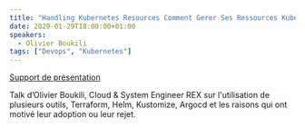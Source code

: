 ```yaml
---
title: "Handling Kubernetes Resources Comment Gerer Ses Ressources Kubernetes"
date: 2020-01-29T18:00:00+01:00
speakers:
  - Olivier Boukili
tags: ["Devops", "Kubernetes"]
---
```



<a href="https://www.slideshare.net/olivierBOUKILI/handling-kubernetes-resources" target="\_blank">Support de présentation</a>  

Talk d’Olivier Boukili, Cloud & System Engineer
REX sur l'utilisation de plusieurs outils, Terraform, Helm, Kustomize, Argocd et les raisons qui ont motivé leur adoption ou leur rejet.